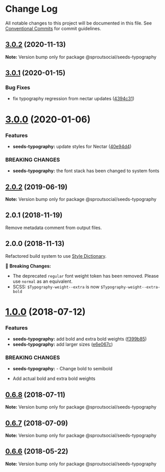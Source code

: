 # Change Log

All notable changes to this project will be documented in this file.
See [Conventional Commits](https://conventionalcommits.org) for commit guidelines.

## [3.0.2](https://github.com/sproutsocial/seeds-packets/compare/@sproutsocial/seeds-typography@3.0.1...@sproutsocial/seeds-typography@3.0.2) (2020-11-13)

**Note:** Version bump only for package @sproutsocial/seeds-typography





## [3.0.1](https://github.com/sproutsocial/seeds-packets/compare/@sproutsocial/seeds-typography@3.0.0...@sproutsocial/seeds-typography@3.0.1) (2020-01-15)


### Bug Fixes

* fix typography regression from nectar updates ([4394c31](https://github.com/sproutsocial/seeds-packets/commit/4394c31))





# [3.0.0](https://github.com/sproutsocial/seeds-packets/compare/@sproutsocial/seeds-typography@2.0.2...@sproutsocial/seeds-typography@3.0.0) (2020-01-06)


### Features

* **seeds-typography:** update styles for Nectar ([40e94d4](https://github.com/sproutsocial/seeds-packets/commit/40e94d4))


### BREAKING CHANGES

* **seeds-typography:** the font stack has been changed to system fonts





## [2.0.2](https://github.com/sproutsocial/seeds/compare/@sproutsocial/seeds-typography@2.0.0...@sproutsocial/seeds-typography@2.0.2) (2019-06-19)

**Note:** Version bump only for package @sproutsocial/seeds-typography





## 2.0.1 (2018-11-19)
Remove metadata comment from output files.

## 2.0.0 (2018-11-13)
Refactored build system to use [Style Dictionary](https://amzn.github.io/style-dictionary).

🚨 **Breaking Changes:**
- The deprecated `regular` font weight token has been removed. Please use `normal` as an equivalent.
- SCSS: `$Typography-weight--extra` is now `$Typography-weight--extra-bold`


<a name="1.0.0"></a>
# [1.0.0](https://github.com/sproutsocial/seeds/compare/@sproutsocial/seeds-typography@0.6.8...@sproutsocial/seeds-typography@1.0.0) (2018-07-12)


### Features

* **seeds-typography:** add bold and extra bold weights ([f399b85](https://github.com/sproutsocial/seeds/commit/f399b85))
* **seeds-typography:** add larger sizes ([e6e067c](https://github.com/sproutsocial/seeds/commit/e6e067c))


### BREAKING CHANGES

* **seeds-typography:** - Change bold to semibold
- Add actual bold and extra bold weights




<a name="0.6.8"></a>
## [0.6.8](https://github.com/sproutsocial/seeds/compare/@sproutsocial/seeds-typography@0.6.7...@sproutsocial/seeds-typography@0.6.8) (2018-07-11)




**Note:** Version bump only for package @sproutsocial/seeds-typography

<a name="0.6.7"></a>
## [0.6.7](https://github.com/sproutsocial/seeds/compare/@sproutsocial/seeds-typography@0.6.5...@sproutsocial/seeds-typography@0.6.7) (2018-07-09)




**Note:** Version bump only for package @sproutsocial/seeds-typography

<a name="0.6.6"></a>
## [0.6.6](https://github.com/sproutsocial/seeds/compare/@sproutsocial/seeds-typography@0.6.5...@sproutsocial/seeds-typography@0.6.6) (2018-05-22)




**Note:** Version bump only for package @sproutsocial/seeds-typography

